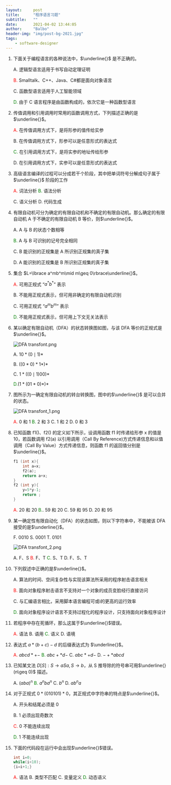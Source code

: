 ```yaml
---
layout:     post
title:      "程序语言习题"
subtitle:   ""
date:       2021-04-02 13:44:05
author:     "Balbo"
header-img: "img/post-bg-2021.jpg"
tags:
    - software-designer
---
```


1. 下面关于编程语言的各种说法中，$\underline{}$ 是不正确的。

   A. 逻辑型语言适用于书写自动定理证明

    <font color="red">B.</font> Smalltalk、C++、Java、C#都是面向对象语言

   C. 函数型语言适用于人工智能领域

    <font color="green">D.</font> 由于 C 语言程序是由函数构成的，依次它是一种函数型语言

2. 传值调用和引用调用时常用的函数调用方式，下列描述正确的是$\underline{}$。

   <font color="red">A.</font> 在传值调用方式下，是将形参的值传给实参

   B. 在传值调用方式下，形参可以是任意形式的表达式

   <font color="green">C.</font> 在引用调用方式下，是将实参的地址传给形参

   D. 在引用调用方式下，实参可以是任意形式的表达式

3. 高级语言编译的过程可以分成若干个阶段，其中把单词符号分解成句子属于$\underline{}$ 阶段的工作

   <font color="red">A.</font> 词法分析	<font color="green">B.</font> 语法分析

   C. 语义分析	D. 代码生成

4. 有限自动机可分为确定的有限自动机和不确定的有限自动机。那么确定的有限自动机 A 于不确定的有限自动机 B 等价，则$\underline{}$。

   A. A 与 B 的状态个数相等

   <font color="green">B.</font> A 与 B 可识别的记号完全相同

   C. B 能识别的正规集是 A 所识别正规集的真子集

   D. A 能识别的正规集是 B 所识别正规集的真子集

5. 集合 $L=\lbrace a^mb^m\mid m\geq 0\rbrace\underline{}$。

   <font color="red">A.</font> 可用正规式 “$a^\ast b^\ast$” 表示

   B. 不能用正规式表示，但可用非确定的有限自动机识别

   C. 可用正规式 “$a^mb^m$” 表示

   <font color="green">D.</font> 不能用正规式表示，但可用上下文无关法表示

6. 某以确定有限自动机（DFA）的状态转换图如图，与该 DFA 等价的正规式是$\underline{}$。

   ![DFA transfont.png](https://i.loli.net/2021/04/02/HtTvjEwdl8QO4iI.png)

   A. $10\ast (0\mid 1)\ast$

   B. $((0\ast 0)\ast 1\ast)\ast$

   C. $1\ast ((0 \mid1)00)\ast$

   <font color="green">D.</font>$(1\ast(01\ast 0)\ast)\ast$

7. 图所示为一确定有限自动机的转台转换图，图中的$\underline{}$ 是可以合并的状态。

   ![DFA transfont_1.png](https://i.loli.net/2021/04/02/p1htwxB5nT8W9u6.png)

   <font color="red">A.</font> 0 和 1	<font color="green">B.</font> 2 和 3	C. 1 和 2	D. 0 和 3

8. 已知函数 f1()、f2() 的定义如下所示，设调用函数 f1 时传递给形参 x 的值是 10，若函数调用 f2(a) 以引用调用（Call By Reference)方式传递信息和以值调用（Call By Value）方式传递信息，则函数 f1 的返回值分别是$\underline{}$。

   ```c
   f1 (int x){
       int a=x;
       f2(a);
       return a+x;
   }
   f2 (int y){
       y=5*y-1;
       return ;
   }
   ```

   <font color="red">A.</font> 20 和 20	<font color="green">B.</font>. 59 和 20	C. 59 和 95	D. 20 和 95

9. 某一确定性有限自动化（DFA）的状态如图，则以下字符串中，不能被该 DFA 接受的是$\underline{}$。

   F. 0010	S. 0001	T. 0101

   ![DFA transfont_2.png](https://i.loli.net/2021/04/02/MjANiPsaoGheTVF.png)

   A. F、S	<font color="red">B.</font> F、T	<font color="green">C.</font> S、T	D. F、S、T

10. 下列叙述中正确的是$\underline{}$。

    A. 算法的时间、空间复杂性与实现该算法所采用的程序射击语言相关

    <font color="red">B.</font> 面向对象程序射击语言不支持对一个对象的成员变脸经行直接访问

    C. 与汇编语言相比，采用脚本语言编程可或i的更高的运行效率

    <font color="green">D.</font> 面向对象程序设计语言不支持过程化的程序设计，只支持面向对象程序设计

11. 若程序中存在死循环，那么这属于$\underline{}$错误。

    <font color="red">A.</font> 语法	B. 语用	<font color="green">C.</font> 语义	D. 语境

12. 表达式 $a\ast(b+c)-d$ 的后缀表达式为 $\underline{}$。

    <font color="red">A.</font> $abcd\ast+-$	<font color="green">B.</font> $abc+\ast d-$	C. $abc\ast +d-$	D. $-+\ast abcd$

13. 已知某文法 $D[S]:S\to aSa,S\to b$，从 S 推导除的符号串可用$\underline{}(n\geq 0)$ 描述。

    A. $(aba)^n$	<font color="green">B.</font> $a^nba^n$	C. $b^n$	D. $ab^na$

14. 对于正规式 $0\ast(010101)\ast 0$，其正规式中字符串的特点是$\underline{}$。

    A. 开头和结尾必须是 0

    B. 1 必须出现奇数次

    <font color="red">C.</font> 0 不能连续出现

    <font color="green">D.</font> 1 不能连续出现

15. 下面的代码段在运行中会出现$\underline{}$错误。

    ```c
    int	i=0;
    while(i<10);
    {i=i+1;}
    ```

    <font color="red">A.</font> 语法	B. 类型不匹配	C. 变量定义	<font color="green">D.</font> 动态语义
